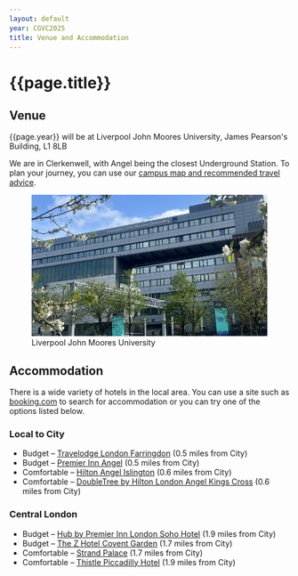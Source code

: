 ```yaml
---
layout: default
year: CGVC2025
title: Venue and Accommodation
---
```


# {{page.title}}

## Venue

{{page.year}} will be at Liverpool John Moores University, James Pearson's Building, L1 8LB

We are in Clerkenwell, with Angel being the closest Underground Station. To plan your journey, you can use our [campus map and recommended travel advice](https://www.city.ac.uk/about/find-contact/find?dm_t=0%2C0%2C0%2C0%2C0&utm_medium=email&utm_source=UK%20Recruitment&utm_campaign=12459151_Individual%20Campus%20Tour%20Reminder%20On-Campus%20Keep%20Warm).



<figure class="figure">
    <img src="/assets/img/CGVC2025/venue.jpg" class="figure-img img-fluid rounded"
        alt="Liverpool John Moores University">
    <figcaption class="figure-caption text-center">
        Liverpool John Moores University
    </figcaption>
</figure>

## Accommodation

There is a wide variety of hotels in the local area. You can use a site such as [booking.com](https://www.booking.com/searchresults.en-gb.html?aid=303948;label=london%2Fclerkenwell-4oMaErEFQ0oEipN8J6yQwwS360626135495%3Apl%3Ata%3Ap140%3Ap2%3Aac%3Aap%3Aneg%3Afi%3Atiaud-297601666995%3Akwd-1307404010%3Alp9045999%3Ali%3Adec%3Adm%3Appccp%3DUmFuZG9tSVYkc2RlIyh9Yf5EcukO1MOGLSSAuId8ToA;sid=30f87014014f721113ad645b65c26ca9;dest_id=334;dest_type=district;from_district=1;keep_landing=1;redirected=1;source=district&gclid=EAIaIQobChMI3r_3gPWB9gIVievtCh1vQQLZEAAYASAAEgJCR_D_BwE&) to search for accommodation or you can try one of the options listed below.

### Local to City

 - Budget – [Travelodge London Farringdon](https://www.travelodge.co.uk/hotels/270/London-Central-Farringdon-hotel?checkIn=08%2F07%2F2022&checkOut=10%2F07%2F2022&rooms%5B0%5D%5Badults%5D=2&rooms%5B0%5D%5Bchildren%5D=0&utm_campaign=GB0789GHF&utm_medium=GHF&utm_source=GHF) (0.5 miles from City)
 - Budget – [Premier Inn Angel](https://www.premierinn.com/gb/en/hotels/england/greater-london/london/london-angel-islington.html) (0.5 miles from City)
 - Comfortable – [Hilton Angel Islington](https://www.hilton.com/en/hotels/lonishn-hilton-london-angel-islington/) (0.6 miles from City)
 - Comfortable – [DoubleTree by Hilton London Angel Kings Cross](https://www.hilton.com/en/hotels/lonlidi-doubletree-london-angel-kings-cross/) (0.6 miles from City) 

### Central London

 - Budget – [Hub by Premier Inn London Soho Hotel](https://www.premierinn.com/gb/en/hotels/england/greater-london/london/hub-london-soho.html) (1.9 miles from City)
 - Budget – [The Z Hotel Covent Garden](https://www.coventgarden.london/visit/where-to-stay/z-hotel/) (1.7 miles from City)
 - Comfortable – [Strand Palace](https://www.strandpalacehotel.co.uk/index.html) (1.7 miles from City)
 - Comfortable – [Thistle Piccadilly Hotel](https://www.thistle.com/piccadilly) (1.9 miles from City)

